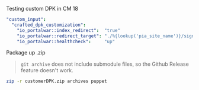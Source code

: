 Testing custom DPK in CM 18


```yaml
"custom_input":
  "crafted_dpk_customization":
    "io_portalwar::index_redirect":  "true"
    "io_portalwar::redirect_target": "./%{lookup('pia_site_name')}/signon.html"
    "io_portalwar::healthcheck":     "up"
```

Package up .zip

> `git archive` does not include submodule files, so the Github Release feature doesn't work.

```bash
zip -r customerDPK.zip archives puppet
```
